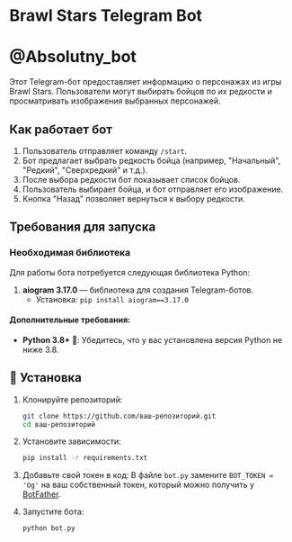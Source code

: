 # Brawl Stars Telegram Bot
# @Absolutny_bot
Этот Telegram-бот предоставляет информацию о персонажах из игры Brawl Stars. Пользователи могут выбирать бойцов по их редкости и просматривать изображения выбранных персонажей.

## Как работает бот

1. Пользователь отправляет команду `/start`.
2. Бот предлагает выбрать редкость бойца (например, "Начальный", "Редкий", "Сверхредкий" и т.д.).
3. После выбора редкости бот показывает список бойцов.
4. Пользователь выбирает бойца, и бот отправляет его изображение.
5. Кнопка "Назад" позволяет вернуться к выбору редкости.

## Требования для запуска 

### Необходимая библиотека
Для работы бота потребуется следующая библиотека Python:

1. **aiogram 3.17.0** — библиотека для создания Telegram-ботов.  
   - Установка: `pip install aiogram==3.17.0`

#### Дополнительные требования:
- **Python 3.8+** 🐍: Убедитесь, что у вас установлена версия Python не ниже 3.8.

## 📝 Установка

1. Клонируйте репозиторий:
   ```bash
   git clone https://github.com/ваш-репозиторий.git
   cd ваш-репозиторий
   ```

2. Установите зависимости:
   ```bash
   pip install -r requirements.txt
   ```

3. Добавьте свой токен в код:
   В файле `bot.py` замените `BOT_TOKEN = 'Og'` на ваш собственный токен, который можно получить у [BotFather](https://core.telegram.org/bots#botfather).

4. Запустите бота:
   ```bash
   python bot.py
   ```
